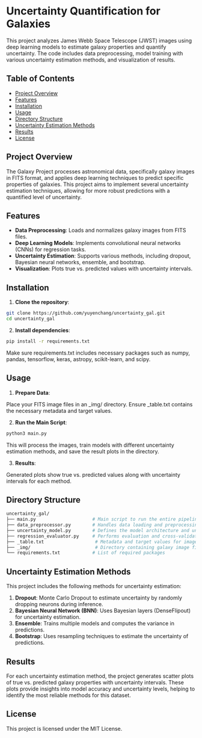 # Uncertainty Quantification for Galaxies

This project analyzes James Webb Space Telescope (JWST) images using deep learning models to estimate galaxy properties and quantify uncertainty. The code includes data preprocessing, model training with various uncertainty estimation methods, and visualization of results.

## Table of Contents

- [Project Overview](#project-overview)
- [Features](#features)
- [Installation](#installation)
- [Usage](#usage)
- [Directory Structure](#directory-structure)
- [Uncertainty Estimation Methods](#uncertainty-estimation-methods)
- [Results](#results)
- [License](#license)

## Project Overview

The Galaxy Project processes astronomical data, specifically galaxy images in FITS format, and applies deep learning techniques to predict specific properties of galaxies. This project aims to implement several uncertainty estimation techniques, allowing for more robust predictions with a quantified level of uncertainty.

## Features

- **Data Preprocessing**: Loads and normalizes galaxy images from FITS files.
- **Deep Learning Models**: Implements convolutional neural networks (CNNs) for regression tasks.
- **Uncertainty Estimation**: Supports various methods, including dropout, Bayesian neural networks, ensemble, and bootstrap.
- **Visualization**: Plots true vs. predicted values with uncertainty intervals.

## Installation

1. **Clone the repository**:

```bash
git clone https://github.com/yuyenchang/uncertainty_gal.git
cd uncertainty_gal
```

2. **Install dependencies**:

```bash
pip install -r requirements.txt
```

Make sure requirements.txt includes necessary packages such as numpy, pandas, tensorflow, keras, astropy, scikit-learn, and scipy.

## Usage
1. **Prepare Data**:

Place your FITS image files in an _img/ directory.
Ensure _table.txt contains the necessary metadata and target values.

2. **Run the Main Script**:

 ```bash
python3 main.py
```

This will process the images, train models with different uncertainty estimation methods, and save the result plots in the  directory.

3. **Results**:

Generated plots show true vs. predicted values along with uncertainty intervals for each method.

## Directory Structure

 ```graphql
uncertainty_gal/
├── main.py                     # Main script to run the entire pipeline
├── data_preprocessor.py        # Handles data loading and preprocessing
├── uncertainty_model.py        # Defines the model architecture and uncertainty estimation
├── regression_evaluator.py     # Performs evaluation and cross-validation
├── _table.txt                   # Metadata and target values for images
├── _img/                        # Directory containing galaxy image files in FITS format
└── requirements.txt            # List of required packages
 ```

## Uncertainty Estimation Methods
This project includes the following methods for uncertainty estimation:

1. **Dropout**: Monte Carlo Dropout to estimate uncertainty by randomly dropping neurons during inference.
2. **Bayesian Neural Network (BNN)**: Uses Bayesian layers (DenseFlipout) for uncertainty estimation.
3. **Ensemble**: Trains multiple models and computes the variance in predictions.
4. **Bootstrap**: Uses resampling techniques to estimate the uncertainty of predictions.

## Results
For each uncertainty estimation method, the project generates scatter plots of true vs. predicted galaxy properties with uncertainty intervals. These plots provide insights into model accuracy and uncertainty levels, helping to identify the most reliable methods for this dataset.

## License
This project is licensed under the MIT License.
